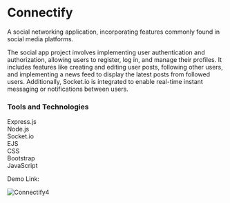 # Connectify

A social networking application, incorporating features commonly found in social media platforms. 

The social app project involves implementing user authentication and authorization, allowing users to register, log in, and manage their profiles. It includes features like creating and editing user posts, following other users, and implementing a news feed to display the latest posts from followed users. Additionally, Socket.io is integrated to enable real-time instant messaging or notifications between users.

### Tools and Technologies
Express.js  
Node.js   
Socket.io  
EJS  
CSS   
Bootstrap  
JavaScript  

Demo Link: 

![Connectify4](https://github.com/M-Adil-AS/Connectify/assets/115668271/ae0c0c46-796c-4ce5-93f8-3a18b0346f0f)
